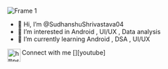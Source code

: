 ![Frame 1](https://user-images.githubusercontent.com/116457422/197374385-cbb1635d-27d4-4328-a4c9-af461bb3cb70.png)
- 👋 Hi, I’m @SudhanshuShrivastava04
- 👀 I’m interested in Android , UI/UX , Data analysis
- 🌱 I’m currently learning Android , DSA , UI/UX
<!---
SudhanshuShrivastava04/SudhanshuShrivastava04 is a ✨ special ✨ repository because its `README.md` (this file) appears on your GitHub profile.
You can click the Preview link to take a look at your changes.
--->
Connect with me
[<img
  align="left"
  alt="https://www.youtube.com/channel/UCupgffpXnZUL9IYk-iFlD1Q"
  width="30px"
  src=
  "https://image.flaticon.com/icons/png/512/1384/1384060.png"
  />][youtube]
